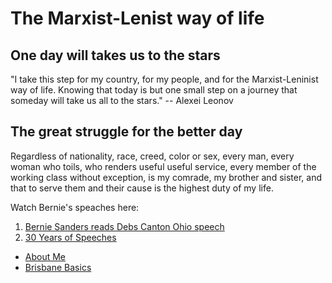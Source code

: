 # The Marxist-Lenist way of life

## One day will takes us to the stars 

"I take this step for my country, for my people, and for the Marxist-Leninist way of life. Knowing that today is but one small step on a journey that someday will take us all to the stars." -- Alexei Leonov

## The great struggle for the better day

Regardless of nationality, race, creed, color or sex, every man, every woman who toils, who renders useful useful service, every member of the working class without exception, is my comrade, my brother and sister, and that to serve them and their cause is the highest duty of my life.

Watch Bernie's speaches here:  
1. [Bernie Sanders reads Debs Canton Ohio speech](https://youtu.be/DmsODPlwdVI)  
2. [30 Years of Speeches](https://youtu.be/SYxZfksAyco)

- [About Me](about-me.md)
- [Brisbane Basics](brisbane-basics.md)
